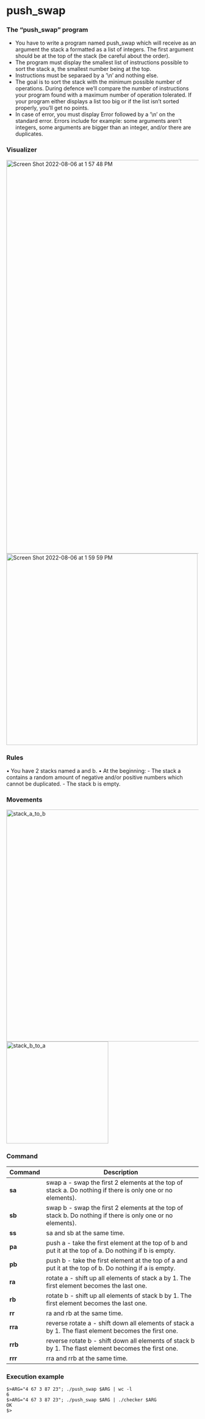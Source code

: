 # push_swap

### The “push_swap” program
* You have to write a program named push_swap which will receive as an argument
the stack a formatted as a list of integers. The first argument should be at the top
of the stack (be careful about the order).
* The program must display the smallest list of instructions possible to sort the stack
a, the smallest number being at the top.
* Instructions must be separaed by a ’\n’ and nothing else.
* The goal is to sort the stack with the minimum possible number of operations.
During defence we’ll compare the number of instructions your program found with
a maximum number of operation tolerated. If your program either displays a list
too big or if the list isn’t sorted properly, you’ll get no points.
* In case of error, you must display Error followed by a ’\n’ on the standard error.
Errors include for example: some arguments aren’t integers, some arguments are
bigger than an integer, and/or there are duplicates.

### Visualizer 
<img width="1030" alt="Screen Shot 2022-08-06 at 1 57 48 PM" src="https://user-images.githubusercontent.com/89024276/183260478-3c5157f1-17aa-4baf-a044-9c8a0790836a.png"><img width="501" alt="Screen Shot 2022-08-06 at 1 59 59 PM" src="https://user-images.githubusercontent.com/89024276/183260543-2ccc251f-d855-4770-a3e6-6fb8d6936242.png">


### Rules

• You have 2 stacks named a and b.
• At the beginning:
    - The stack a contains a random amount of negative and/or positive numbers
    which cannot be duplicated.
    - The stack b is empty.

### Movements

<img width="607" alt="stack_a_to_b" src="https://user-images.githubusercontent.com/89024276/183260260-dc13410a-22ce-45eb-911f-f9b30259c0fa.png">
<img width="267" alt="stack_b_to_a" src="https://user-images.githubusercontent.com/89024276/183260261-c2a17e1b-0793-47ff-98be-2505d8ef2d08.png">

### Command

| Command       | Description                                                                           |
| ------------- | --------------------------------------------------------------------------------------| 
| <b>sa</b>     | swap a - swap the first 2 elements at the top of stack a. Do nothing if there is only one or no elements). |
| <b>sb</b>     | swap b - swap the first 2 elements at the top of stack b. Do nothing if there is only one or no elements). |
| <b>ss</b>     | sa and sb at the same time. |
| <b>pa</b>     | push a - take the first element at the top of b and put it at the top of a. Do nothing if b is empty. |
| <b>pb</b>     | push b - take the first element at the top of a and put it at the top of b. Do nothing if a is empty. |
| <b>ra</b>     | rotate a - shift up all elements of stack a by 1. The first element becomes the last one. |
| <b>rb</b>     | rotate b - shift up all elements of stack b by 1. The first element becomes the last one. |
| <b>rr</b>     | ra and rb at the same time. |
| <b>rra</b>    | reverse rotate a - shift down all elements of stack a by 1. The flast element becomes the first one. |
| <b>rrb</b>    | reverse rotate b - shift down all elements of stack b by 1. The flast element becomes the first one. |
| <b>rrr</b>    | rra and rrb at the same time. |

### Execution example
```
$>ARG="4 67 3 87 23"; ./push_swap $ARG | wc -l
6
$>ARG="4 67 3 87 23"; ./push_swap $ARG | ./checker $ARG
OK
$>
```
